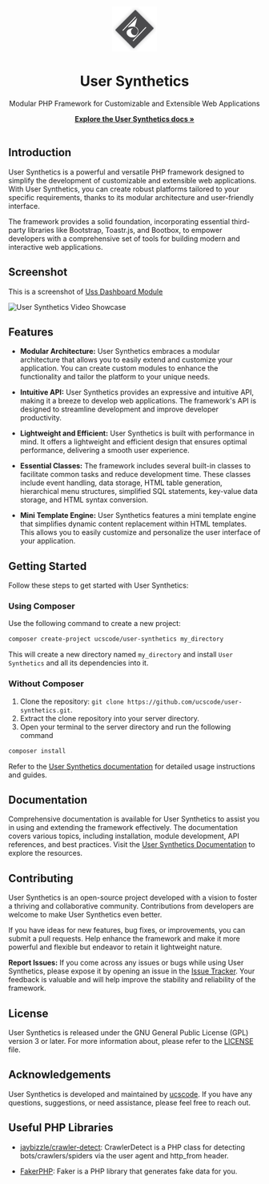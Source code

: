 <div align="center">
	<img src="uss-core/assets/images/origin.png" alt="User Synthetics Logo" width="90">
	<h1>User Synthetics</h1>
	<p>Modular PHP Framework for Customizable and Extensible Web Applications</p>
	<a href="docs/"><strong>Explore the User Synthetics docs »</strong></a>
	<br>
	<br>
</div>

## Introduction

User Synthetics is a powerful and versatile PHP framework designed to simplify the development of customizable and extensible web applications. With User Synthetics, you can create robust platforms tailored to your specific requirements, thanks to its modular architecture and user-friendly interface.

The framework provides a solid foundation, incorporating essential third-party libraries like Bootstrap, Toastr.js, and Bootbox, to empower developers with a comprehensive set of tools for building modern and interactive web applications.

## Screenshot

This is a screenshot of [Uss Dashboard Module](https://github.com/ucscode/uss-dashboard)

![User Synthetics Video Showcase](https://i.ibb.co/9wyFmLT/1677511496611.png)

## Features

- **Modular Architecture:** User Synthetics embraces a modular architecture that allows you to easily extend and customize your application. You can create custom modules to enhance the functionality and tailor the platform to your unique needs.

- **Intuitive API:** User Synthetics provides an expressive and intuitive API, making it a breeze to develop web applications. The framework's API is designed to streamline development and improve developer productivity.

- **Lightweight and Efficient:** User Synthetics is built with performance in mind. It offers a lightweight and efficient design that ensures optimal performance, delivering a smooth user experience.

- **Essential Classes:** The framework includes several built-in classes to facilitate common tasks and reduce development time. These classes include event handling, data storage, HTML table generation, hierarchical menu structures, simplified SQL statements, key-value data storage, and HTML syntax conversion.

- **Mini Template Engine:** User Synthetics features a mini template engine that simplifies dynamic content replacement within HTML templates. This allows you to easily customize and personalize the user interface of your application.

## Getting Started

Follow these steps to get started with User Synthetics:

### Using Composer

Use the following command to create a new project:

```bash
composer create-project ucscode/user-synthetics my_directory
```

This will create a new directory named `my_directory` and install `User Synthetics` and all its dependencies into it.

### Without Composer

1. Clone the repository: `git clone https://github.com/ucscode/user-synthetics.git`.
2. Extract the clone repository into your server directory.
3. Open your terminal to the server directory and run the following command

```bash
composer install
```

Refer to the [User Synthetics documentation](docs/) for detailed usage instructions and guides.

## Documentation

Comprehensive documentation is available for User Synthetics to assist you in using and extending the framework effectively. The documentation covers various topics, including installation, module development, API references, and best practices. Visit the [User Synthetics Documentation](docs/) to explore the resources.

## Contributing

User Synthetics is an open-source project developed with a vision to foster a thriving and collaborative community. Contributions from developers are welcome to make User Synthetics even better. 

If you have ideas for new features, bug fixes, or improvements, you can submit a pull requests. Help enhance the framework and make it more powerful and flexible but endeavor to retain it lightweight nature.

**Report Issues:** If you come across any issues or bugs while using User Synthetics, please expose it by opening an issue in the [Issue Tracker](https://github.com/ucscode/user-synthetics/issues). Your feedback is valuable and will help improve the stability and reliability of the framework.

## License

User Synthetics is released under the GNU General Public License (GPL) version 3 or later. For more information about, please refer to the [LICENSE](https://www.gnu.org/licenses/gpl-3.0.html) file.

## Acknowledgements

User Synthetics is developed and maintained by [ucscode](https://ucscode.me). If you have any questions, suggestions, or need assistance, please feel free to reach out.

## Useful PHP Libraries

- [jaybizzle/crawler-detect](https://github.com/JayBizzle/Crawler-Detect): CrawlerDetect is a PHP class for detecting bots/crawlers/spiders via the user agent and http_from header.

- [FakerPHP](https://fakerphp.github.io/): Faker is a PHP library that generates fake data for you. 